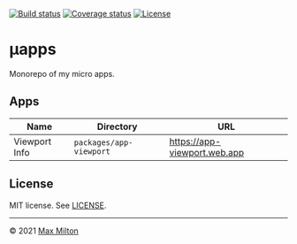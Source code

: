[![Build status](https://img.shields.io/github/workflow/status/maxmilton/uapps/ci)](https://github.com/maxmilton/uapps/actions)
[![Coverage status](https://img.shields.io/codeclimate/coverage/maxmilton/uapps)](https://codeclimate.com/github/maxmilton/uapps)
[![License](https://img.shields.io/github/license/maxmilton/uapps.svg)](https://github.com/maxmilton/uapps/blob/master/LICENSE)

# µapps

Monorepo of my micro apps.

## Apps

<!-- prettier-ignore -->
| Name | Directory | URL |
| --- | --- | --- |
| Viewport Info | `packages/app-viewport` | <https://app-viewport.web.app> |

## License

MIT license. See [LICENSE](https://github.com/maxmilton/uapps/blob/master/LICENSE).

---

© 2021 [Max Milton](https://maxmilton.com)
